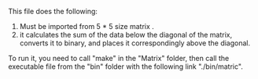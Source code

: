 This file does the following:
1. Must be imported from 5 * 5 size matrix ․
2. it calculates the sum of the data below the diagonal of the matrix,
converts it to binary, and places it correspondingly above the diagonal.

To run it, you need to call "make" in the "Matrix" folder,
then call the executable file from the "bin" folder with the following link "./bin/matric".

